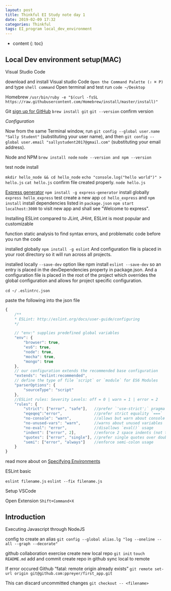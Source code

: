 ```yaml
---
layout: post
title: Thinkful EI Study note day 1
date: 2019-02-09 17:32
categories: Thinkful 
tags: EI_program local_dev_environment
---
```


* content
{: toc}


## Local Dev environment setup(MAC)

Visual Studio Code

download and install Visual studio Code
`Open the Command Palette (⇧ ⌘ P)` and type `shell command`
Open terminal and test run `code ~/Desktop`

Homebrew
`/usr/bin/ruby -e "$(curl -fsSL https://raw.githubusercontent.com/Homebrew/install/master/install)"`

Git
[sign up for GitHub](https://github.com/join?source=header-home)
`brew install git`
`git --version` confirm version

*Configuration*

Now from the same Terminal window, run `git config --global user.name "Sally Student"` (substituting your user name), and then `git config --global user.email "sallystudent2017@gmail.com"` (substituting your email address).


Node and NPM
`brew install node`
`node --version and npm --version`

test node install

`mkdir hello_node && cd hello_node`
`echo "console.log("hello world")" > hello.js`
`cat hello.js` confirm file created properly. 
`node hello.js`

[Express generator](https://www.npmjs.com/package/express-generator)
`npm install -g express-generator` install globally 
`express hello_express` test create a new app
`cd hello_express` and `npm install` install dependencies listed in `package.json`
`npm start`
`localhost:3000` to visit new app and shall see "Welcome to express".


Installing ESLint
compared to JLint, JHint, ESLint is most popular and customizable 

function 
static analysis to find syntax errors, and problematic code before you run the code

installed globally 
`npm install -g eslint`
And configuration file is placed in your root directory so it will run across all projects. 

installed locally 
`--save-dev` option like npm install `eslint --save-dev` so an entry is placed in the devDependencies property in package.json. And a configuration file is placed in the root of the project which overrides the global configuration and allows for project specific configuration.

`cd ~/`
`.eslintrc.json`

paste the following into the json file 

```js
{
    /** 
    * ESLint: http://eslint.org/docs/user-guide/configuring
    */

    // "env:" supplies predefined global variables
    "env": {
        "browser": true,
        "es6": true,
        "node": true,
        "mocha": true,
        "mongo": true
    },
    // our configuration extends the recommended base configuration
    "extends": "eslint:recommended",
    // define the type of file `script` or `module` for ES6 Modules
    "parserOptions": {
        "sourceType": "script"
    },
    //ESLint rules: Severity Levels: off = 0 | warn = 1 | error = 2
    "rules": {
        "strict": ["error", "safe"],   //prefer `'use-strict';` pragma
        "eqeqeq":"error",              //prefer strict equality `===`
        "no-console": "warn",          //allows but warn about console like `console.log()`
        "no-unused-vars": "warn",      //warns about unused variables
        "no-eval": "error",            //disallows `eval()` usage
        "indent": ["error", 2],        //enforce 2 space indents (not tabs)        
        "quotes": ["error", "single"], //prefer single quotes over double quotes
        "semi": ["error", "always"]    //enforce semi-colon usage
    }
}
```

read more about on [Specifying Environments](https://eslint.org/docs/user-guide/configuring#specifying-environments)


ESLint basic 

`eslint filename.js`
`eslint --fix filename.js`

Setup VSCode 

Open Extension
`Shift+Command+X`

## Introduction 

Executing Javascript through NodeJS

config to create an alias
`git config --global alias.lg "log --oneline --all --graph --decorate"`


github collaboration exercise 
create new local repo
`git init`
`touch README.md`
add and commit
create repo in github 
sync local to remote

If error occured Github “fatal: remote origin already exists”
`git remote set-url origin git@github.com:ppreyer/first_app.git`

This can discard uncommitted changes 
`git checkout -- <filename>`

